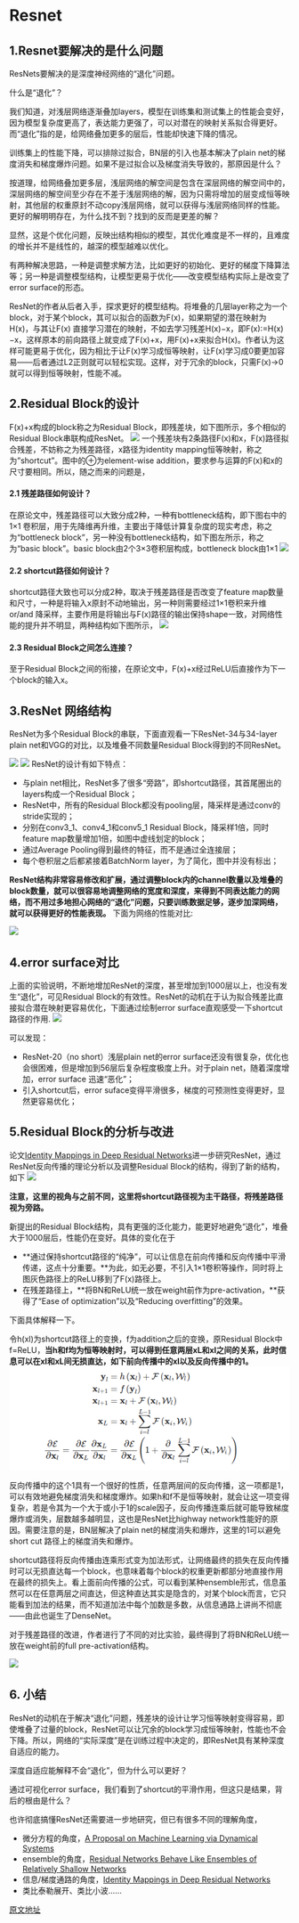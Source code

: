 # Resnet
## 1.Resnet要解决的是什么问题
ResNets要解决的是深度神经网络的“退化”问题。

什么是“退化”？

我们知道，对浅层网络逐渐叠加layers，模型在训练集和测试集上的性能会变好，因为模型复杂度更高了，表达能力更强了，可以对潜在的映射关系拟合得更好。而“退化”指的是，给网络叠加更多的层后，性能却快速下降的情况。

训练集上的性能下降，可以排除过拟合，BN层的引入也基本解决了plain net的梯度消失和梯度爆炸问题。如果不是过拟合以及梯度消失导致的，那原因是什么？

按道理，给网络叠加更多层，浅层网络的解空间是包含在深层网络的解空间中的，深层网络的解空间至少存在不差于浅层网络的解，因为只需将增加的层变成恒等映射，其他层的权重原封不动copy浅层网络，就可以获得与浅层网络同样的性能。更好的解明明存在，为什么找不到？找到的反而是更差的解？

显然，这是个优化问题，反映出结构相似的模型，其优化难度是不一样的，且难度的增长并不是线性的，越深的模型越难以优化。

有两种解决思路，一种是调整求解方法，比如更好的初始化、更好的梯度下降算法等；另一种是调整模型结构，让模型更易于优化——改变模型结构实际上是改变了error surface的形态。

ResNet的作者从后者入手，探求更好的模型结构。将堆叠的几层layer称之为一个block，对于某个block，其可以拟合的函数为F(x)，如果期望的潜在映射为H(x)，与其让F(x) 直接学习潜在的映射，不如去学习残差H(x)−x，即F(x):=H(x)−x，这样原本的前向路径上就变成了F(x)+x，用F(x)+x来拟合H(x)。作者认为这样可能更易于优化，因为相比于让F(x)学习成恒等映射，让F(x)学习成0要更加容易——后者通过L2正则就可以轻松实现。这样，对于冗余的block，只需F(x)→0就可以得到恒等映射，性能不减。

## 2.Residual Block的设计
F(x)+x构成的block称之为Residual Block，即残差块，如下图所示，多个相似的Residual Block串联构成ResNet。
![](https://s2.ax1x.com/2020/02/21/3uUio4.png)
一个残差块有2条路径F(x)和x，F(x)路径拟合残差，不妨称之为残差路径，x路径为identity mapping恒等映射，称之为”shortcut”。图中的⊕为element-wise addition，要求参与运算的F(x)和x的尺寸要相同。所以，随之而来的问题是，
#### 2.1 残差路径如何设计？

在原论文中，残差路径可以大致分成2种，一种有bottleneck结构，即下图右中的1×1 卷积层，用于先降维再升维，主要出于降低计算复杂度的现实考虑，称之为“bottleneck block”，另一种没有bottleneck结构，如下图左所示，称之为“basic block”。basic block由2个3×3卷积层构成，bottleneck block由1×1
![](https://s2.ax1x.com/2020/02/21/3K34c8.png)

#### 2.2 shortcut路径如何设计？
shortcut路径大致也可以分成2种，取决于残差路径是否改变了feature map数量和尺寸，一种是将输入x原封不动地输出，另一种则需要经过1×1卷积来升维 or/and 降采样，主要作用是将输出与F(x)路径的输出保持shape一致，对网络性能的提升并不明显，两种结构如下图所示，
![](https://s2.ax1x.com/2020/02/23/3l4cD0.png)


#### 2.3 Residual Block之间怎么连接？

至于Residual Block之间的衔接，在原论文中，F(x)+x经过ReLU后直接作为下一个block的输入x。

## 3.ResNet 网络结构
ResNet为多个Residual Block的串联，下面直观看一下ResNet-34与34-layer plain net和VGG的对比，以及堆叠不同数量Residual Block得到的不同ResNet。

![](https://s2.ax1x.com/2020/02/21/3u8Wwj.png)
![](https://s2.ax1x.com/2020/02/23/33V5OH.png)
ResNet的设计有如下特点：

+ 与plain net相比，ResNet多了很多“旁路”，即shortcut路径，其首尾圈出的layers构成一个Residual Block；
+ ResNet中，所有的Residual Block都没有pooling层，降采样是通过conv的stride实现的；
+ 分别在conv3_1、conv4_1和conv5_1 Residual Block，降采样1倍，同时feature map数量增加1倍，如图中虚线划定的block；
+ 通过Average Pooling得到最终的特征，而不是通过全连接层；
+ 每个卷积层之后都紧接着BatchNorm layer，为了简化，图中并没有标出；

**ResNet结构非常容易修改和扩展，通过调整block内的channel数量以及堆叠的block数量，就可以很容易地调整网络的宽度和深度，来得到不同表达能力的网络，而不用过多地担心网络的“退化”问题，只要训练数据足够，逐步加深网络，就可以获得更好的性能表现。**
下面为网络的性能对比:

![](https://s2.ax1x.com/2020/02/24/38EfB9.png)

## 4.error surface对比
上面的实验说明，不断地增加ResNet的深度，甚至增加到1000层以上，也没有发生“退化”，可见Residual Block的有效性。ResNet的动机在于认为拟合残差比直接拟合潜在映射更容易优化，下面通过绘制error surface直观感受一下shortcut路径的作用.
![](https://s2.ax1x.com/2020/02/24/38Kd2t.png)

可以发现：

+ ResNet-20（no short）浅层plain net的error surface还没有很复杂，优化也会很困难，但是增加到56层后复杂程度极度上升。对于plain net，随着深度增加，error surface 迅速“恶化”；
+ 引入shortcut后，error suface变得平滑很多，梯度的可预测性变得更好，显然更容易优化；

## 5.Residual Block的分析与改进
论文[Identity Mappings in Deep Residual Networks](https://arxiv.org/abs/1603.05027)进一步研究ResNet，通过ResNet反向传播的理论分析以及调整Residual Block的结构，得到了新的结构，如下
![](https://s2.ax1x.com/2020/02/24/3G0uVJ.png)

**注意，这里的视角与之前不同，这里将shortcut路径视为主干路径，将残差路径视为旁路。**

新提出的Residual Block结构，具有更强的泛化能力，能更好地避免“退化”，堆叠大于1000层后，性能仍在变好。具体的变化在于

+ **通过保持shortcut路径的“纯净”，可以让信息在前向传播和反向传播中平滑传递，这点十分重要。**为此，如无必要，不引入1×1卷积等操作，同时将上图灰色路径上的ReLU移到了F(x)路径上。
+ 在残差路径上，**将BN和ReLU统一放在weight前作为pre-activation，**获得了“Ease of optimization”以及“Reducing overfitting”的效果。

下面具体解释一下。

令h(xl)为shortcut路径上的变换，f为addition之后的变换，原Residual Block中f=ReLU，**当h和f均为恒等映射时，可以得到任意两层xL和xl之间的关系，此时信息可以在xl和xL间无损直达，如下前向传播中的xl以及反向传播中的1。**
![](./2022-04-18_20-20.png)

反向传播中的这个1具有一个很好的性质，任意两层间的反向传播，这一项都是1，可以有效地避免梯度消失和梯度爆炸。如果h和f不是恒等映射，就会让这一项变得复杂，若是令其为一个大于或小于1的scale因子，反向传播连乘后就可能导致梯度爆炸或消失，层数越多越明显，这也是ResNet比highway network性能好的原因。需要注意的是，BN层解决了plain net的梯度消失和爆炸，这里的1可以避免short cut 路径上的梯度消失和爆炸。

shortcut路径将反向传播由连乘形式变为加法形式，让网络最终的损失在反向传播时可以无损直达每一个block，也意味着每个block的权重更新都部分地直接作用在最终的损失上。看上面前向传播的公式，可以看到某种ensemble形式，信息虽然可以在任意两层之间直达，但这种直达其实是隐含的，对某个block而言，它只能看到加法的结果，而不知道加法中每个加数是多数，从信息通路上讲尚不彻底——由此也诞生了DenseNet。

对于残差路径的改进，作者进行了不同的对比实验，最终得到了将BN和ReLU统一放在weight前的full pre-activation结构。

![](https://s2.ax1x.com/2020/02/24/3GcfnP.png)

## 6. 小结

ResNet的动机在于解决“退化”问题，残差块的设计让学习恒等映射变得容易，即使堆叠了过量的block，ResNet可以让冗余的block学习成恒等映射，性能也不会下降。所以，网络的“实际深度”是在训练过程中决定的，即ResNet具有某种深度自适应的能力。

深度自适应能解释不会“退化”，但为什么可以更好？

通过可视化error surface，我们看到了shortcut的平滑作用，但这只是结果，背后的根由是什么？

也许彻底搞懂ResNet还需要进一步地研究，但已有很多不同的理解角度，

+ 微分方程的角度，[A Proposal on Machine Learning via Dynamical Systems](https://link.springer.com/article/10.1007/s40304-017-0103-z)
+ ensemble的角度，[Residual Networks Behave Like Ensembles of Relatively Shallow Networks](https://arxiv.org/pdf/1605.06431.pdf)
+ 信息/梯度通路的角度，[Identity Mappings in Deep Residual Networks](https://arxiv.org/abs/1603.05027)
+ 类比泰勒展开、类比小波……

[原文地址](https://www.cnblogs.com/shine-lee/p/12363488.html)